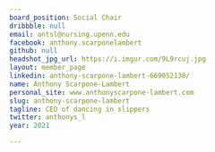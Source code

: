 ```yaml
---
board_position: Social Chair
dribbble: null
email: antsl@nursing.upenn.edu
facebook: anthony.scarponelambert
github: null
headshot_jpg_url: https://i.imgur.com/9L9rcuj.jpg
layout: member_page
linkedin: anthony-scarpone-lambert-669052138/
name: Anthony Scarpone-Lambert
personal_site: www.anthonyscarpone-lambert.com
slug: anthony-scarpone-lambert
tagline: CEO of dancing in slippers
twitter: anthonys_l
year: 2021

---
```

